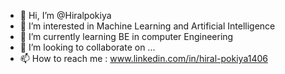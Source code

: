 - 👋 Hi, I’m @Hiralpokiya
- 👀 I’m interested in Machine Learning and Artificial Intelligence 
- 🌱 I’m currently learning BE in computer Engineering 
- 💞️ I’m looking to collaborate on ...
- 📫 How to reach me :
www.linkedin.com/in/hiral-pokiya1406
<!---
Hiralpokiya/Hiralpokiya is a ✨ special ✨ repository because its `README.md` (this file) appears on your GitHub profile.
You can click the Preview link to take a look at your changes.
--->
